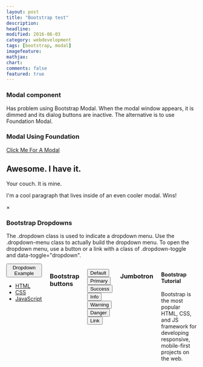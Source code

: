 ```yaml
---
layout: post
title: "Bootstrap test"
description: 
headline: 
modified: 2016-06-03
category: webdevelopment
tags: [bootstrap, modal]
imagefeature: 
mathjax: 
chart: 
comments: false
featured: true
---
```

### Modal component
Has problem using Bootstrap Modal. When the modal window appears, it is dimmed and its dialog buttons are inactive.
The alternative is to use Foundation Modal.

### Modal Using Foundation 

  <!-- Modal Foundation -->
<a href="#" data-reveal-id="myModal">Click Me For A Modal</a>

<div id="myModal" class="reveal-modal" data-reveal aria-labelledby="modalTitle" aria-hidden="true" role="dialog">
  <h2 id="modalTitle">Awesome. I have it.</h2>
  <p class="lead">Your couch.  It is mine.</p>
  <p>I'm a cool paragraph that lives inside of an even cooler modal. Wins!</p>
  <a class="close-reveal-modal" aria-label="Close">&#215;</a>
</div>
 
### Bootstrap Dropdowns 

The .dropdown class is used to indicate a dropdown menu.
Use the .dropdown-menu class to actually build the dropdown menu.
To open the dropdown menu, use a button or a link with a class of .dropdown-toggle and data-toggle="dropdown".
  
 <div class="small-7 small-centered columns"> 
	  <div class="dropdown">
		<button class="btn btn-primary dropdown-toggle" type="button" data-toggle="dropdown">Dropdown Example
		<span class="caret"></span></button>
		<ul class="dropdown-menu">
		  <li><a href="#">HTML</a></li>
		  <li><a href="#">CSS</a></li>
		  <li><a href="#">JavaScript</a></li>
		</ul>
	  </div> 

	  
### Bootstrap buttons

  <button type="button" class="btn btn-default">Default</button>
  <button type="button" class="btn btn-primary">Primary</button>
  <button type="button" class="btn btn-success">Success</button>
  <button type="button" class="btn btn-info">Info</button>
  <button type="button" class="btn btn-warning">Warning</button>
  <button type="button" class="btn btn-danger">Danger</button>
  <button type="button" class="btn btn-link">Link</button> 
  <br/> 

  
  
### Jumbotron

   <div class="jumbotron">
    <h4>Bootstrap Tutorial</h4>      
    <p>Bootstrap is the most popular HTML, CSS, and JS framework for developing responsive, mobile-first projects on the web.</p>
  </div>

 </div>
  
     
  
  

  
  
  
 
 <!--  End Image carousel                        -->